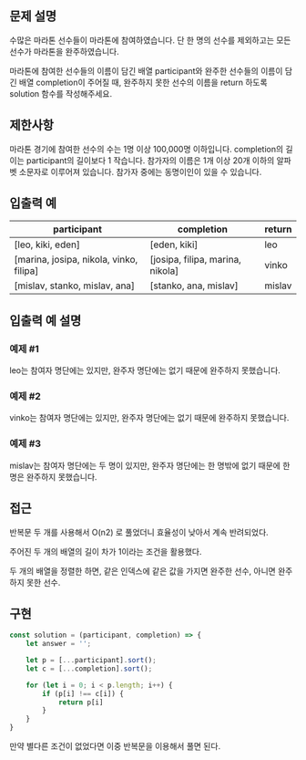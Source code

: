 ## 문제 설명

수많은 마라톤 선수들이 마라톤에 참여하였습니다. 단 한 명의 선수를 제외하고는 모든 선수가 마라톤을 완주하였습니다.

마라톤에 참여한 선수들의 이름이 담긴 배열 participant와 완주한 선수들의 이름이 담긴 배열 completion이 주어질 때, 완주하지 못한 선수의 이름을 return 하도록 solution 함수를 작성해주세요.

## 제한사항

마라톤 경기에 참여한 선수의 수는 1명 이상 100,000명 이하입니다.
completion의 길이는 participant의 길이보다 1 작습니다.
참가자의 이름은 1개 이상 20개 이하의 알파벳 소문자로 이루어져 있습니다.
참가자 중에는 동명이인이 있을 수 있습니다.

## 입출력 예

| participant                             | completion                       | return |
| --------------------------------------- | -------------------------------- | ------ |
| [leo, kiki, eden]                       | [eden, kiki]                     | leo    |
| [marina, josipa, nikola, vinko, filipa] | [josipa, filipa, marina, nikola] | vinko  |
| [mislav, stanko, mislav, ana]           | [stanko, ana, mislav]            | mislav |

## 입출력 예 설명

### 예제 #1

leo는 참여자 명단에는 있지만, 완주자 명단에는 없기 때문에 완주하지 못했습니다.

### 예제 #2

vinko는 참여자 명단에는 있지만, 완주자 명단에는 없기 때문에 완주하지 못했습니다.

### 예제 #3

mislav는 참여자 명단에는 두 명이 있지만, 완주자 명단에는 한 명밖에 없기 때문에 한명은 완주하지 못했습니다.

## 접근

반복문 두 개를 사용해서 O(n2) 로 풀었더니 효율성이 낮아서 계속 반려되었다.

주어진 두 개의 배열의 길이 차가 1이라는 조건을 활용했다.

두 개의 배열을 정렬한 하면, 같은 인덱스에 같은 값을 가지면 완주한 선수, 아니면 완주하지 못한 선수.

## 구현

```js
const solution = (participant, completion) => {
    let answer = '';

    let p = [...participant].sort();
    let c = [...completion].sort();

    for (let i = 0; i < p.length; i++) {
        if (p[i] !== c[i]) {
            return p[i]
        }
    }
}
```

만약 별다른 조건이 없었다면 이중 반복문을 이용해서 풀면 된다.